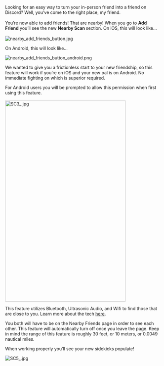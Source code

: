<p><span style="font-weight: 400;">Looking for an easy way to turn your in-person friend into a friend on Discord? Well, you’ve come to the right place, my friend. <br><br>You’re now able to add friends! That are nearby! When you go to <strong>Add Friend</strong> you’ll see the new <strong>Nearby Scan </strong>section. On iOS, this will look like…<br><br><img src="https://support.discord.com/hc/article_attachments/360059594472/nearby_add_friends_button.jpg" alt="nearby_add_friends_button.jpg"><br></span></p>
<p><span style="font-weight: 400;">On Android, this will look like...</span></p>
<p><img src="https://support.discord.com/hc/article_attachments/360059594652/nearby_add_friends_button_android.png" alt="nearby_add_friends_button_android.png"></p>
<p><span style="font-weight: 400;">We wanted to give you a frictionless start to your new friendship, so this feature will work if you’re on iOS and your new pal is on Android. No immediate fighting on which is superior required. </span></p>
<p><span style="font-weight: 400;">For Android users you will be prompted to allow this permission when first using this feature.<br><br><img src="https://support.discord.com/hc/article_attachments/360010194672/SC3_.jpg" alt="SC3_.jpg" width="390" height="650"></span></p>
<p><span style="font-weight: 400;">This feature utilizes Bluetooth, Ultrasonic Audio, and Wifi to find those that are close to you. Learn more about the tech <a href="https://developers.google.com/nearby/" target="_blank" rel="noopener">here</a>. </span></p>
<p><span style="font-weight: 400;">You both will have to be on the Nearby Friends page in order to see each other. This feature will automatically turn off once you leave the page. Keep in mind the range of this feature is roughly 30 feet, or 10 meters, or 0.0049 nautical miles.</span></p>
<p><span style="font-weight: 400;">When working properly you’ll see your new sidekicks populate!</span></p>
<p><span style="font-weight: 400;"><img src="https://support.discord.com/hc/article_attachments/360010194792/SC5_.jpg" alt="SC5_.jpg"></span></p>